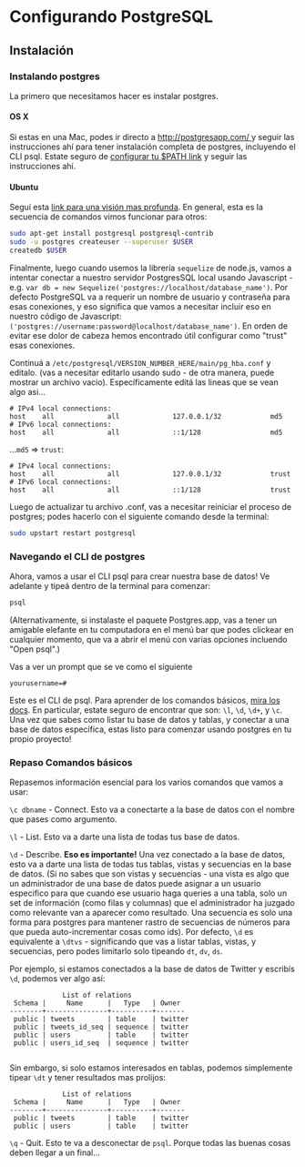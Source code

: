 # Configurando PostgreSQL

## Instalación

### Instalando postgres

La primero que necesitamos hacer es instalar postgres.

#### OS X

Si estas en una Mac, podes ir directo a [http://postgresapp.com/ ](http://postgresapp.com/) y seguir las instrucciones ahí para tener instalación completa de postgres, incluyendo el CLI psql. Estate seguro de [configurar tu $PATH link](http://postgresapp.com/documentation/cli-tools.html) y seguir las instrucciones ahí.

#### Ubuntu

Seguí esta [link para una visión mas profunda](https://help.ubuntu.com/community/PostgreSQL). En general, esta es la secuencia de comandos vimos funcionar para otros:

```sh
sudo apt-get install postgresql postgresql-contrib
sudo -u postgres createuser --superuser $USER
createdb $USER
```

Finalmente, luego cuando usemos la librería `sequelize` de node.js, vamos a intentar conectar a nuestro servidor PostgresSQL local usando Javascript - e.g. `var db = new Sequelize('postgres://localhost/database_name')`. Por defecto PostgreSQL va a requerir un nombre de usuario y contraseña para esas conexiones, y eso significa que vamos a necesitar incluir eso en nuestro código de Javascript: `('postgres://username:password@localhost/database_name')`. En orden de evitar ese dolor de cabeza hemos encontrado útil configurar como "trust" esas conexiones.

Continuá a `/etc/postgresql/VERSION_NUMBER_HERE/main/pg_hba.conf` y editalo.
(vas a necesitar editarlo usando sudo - de otra manera, puede mostrar un archivo vacio). Específicamente editá las lineas que se vean algo asi...

```
# IPv4 local connections:
host    all             all             127.0.0.1/32            md5
# IPv6 local connections:
host    all             all             ::1/128                 md5
```

...`md5` => `trust`:

```
# IPv4 local connections:
host    all             all             127.0.0.1/32            trust
# IPv6 local connections:
host    all             all             ::1/128                 trust
```

Luego de actualizar tu archivo .conf, vas a necesitar reiniciar el proceso de postgres; podes hacerlo con el siguiente comando desde la terminal:

```sh
sudo upstart restart postgresql
```

### Navegando el CLI de postgres

Ahora, vamos a usar el CLI psql para crear nuestra base de datos! Ve adelante y tipeá dentro de la terminal para comenzar:

```sh
psql
```

(Alternativamente, si  instalaste el paquete Postgres.app, vas a tener un amigable elefante en tu computadora en el menú bar que podes clickear en cualquier momento, que va a abrir el menú con varias opciones incluendo "Open psql".)

Vas a ver un prompt que se ve como el siguiente

```
yourusername=#
```

Este es el CLI de psql. Para aprender de los comandos básicos, [mira los docs](http://postgresguide.com/utilities/psql.html). En particular, estate seguro de encontrar que son: `\l`, `\d`, `\d+`, y `\c`. Una vez que sabes como listar tu base de datos y tablas, y conectar a una base de datos específica, estas listo para comenzar usando postgres en tu propio proyecto!

### Repaso Comandos básicos

Repasemos información esencial para los varios comandos que vamos a usar:

`\c dbname` - Connect. Esto va a conectarte a la base de datos con el nombre que pases como argumento.

`\l` - List. Esto va a darte una lista de todas tus base de datos.

`\d` - Describe. **Eso es importante!** Una vez conectado a la base de datos, esto va a darte una lista de todas tus tablas, vistas y secuencias en la base de datos. (Si no sabes que son vistas y secuencias - una vista es algo que un administrador de una base de datos puede asignar a un usuario especifico para que cuando ese usuario haga queries a una tabla, solo un set de información (como filas y columnas) que el administrador ha juzgado como relevante van a aparecer como resultado. Una secuencia es solo una forma para postgres para mantener rastro de secuencias de números para que pueda auto-incrementar cosas como ids). Por defecto, `\d` es equivalente a `\dtvs` - significando que vas a listar tablas, vistas, y secuencias, pero podes limitarlo solo tipeando `dt`, `dv`, `ds`. 

Por ejemplo, si estamos conectados a la base de datos de Twitter y escribís `\d`, podemos ver algo así: 

```
             List of relations
 Schema |     Name      |   Type   | Owner 
--------+---------------+----------+-------
 public | tweets        | table    | twitter
 public | tweets_id_seq | sequence | twitter
 public | users         | table    | twitter
 public | users_id_seq  | sequence | twitter
 
```

Sin embargo, si solo estamos interesados en tablas, podemos simplemente tipear `\dt` y tener resultados mas prolijos: 

```
             List of relations
 Schema |     Name      |   Type   | Owner 
--------+---------------+----------+-------
 public | tweets        | table    | twitter
 public | users         | table    | twitter
```

`\q` - Quit. Esto te va a desconectar de `psql`. Porque todas las buenas cosas deben llegar a un final…
